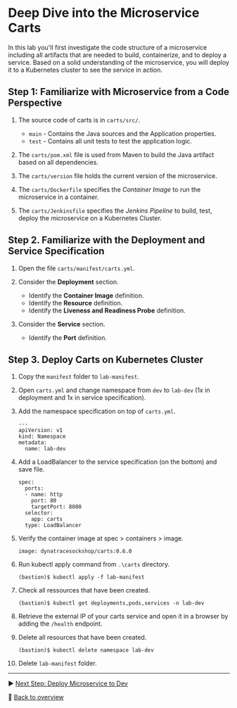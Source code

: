 # Deep Dive into the Microservice Carts

In this lab you'll first investigate the code structure of a microservice including all artifacts that are needed to build, containerize, and to deploy a service. Based on a solid understanding of the microservice, you will deploy it to a Kubernetes cluster to see the service in action.

## Step 1: Familiarize with Microservice from a Code Perspective

1. The source code of carts is in `carts/src/`.
    * `main` - Contains the Java sources and the Application properties.
    * `test` - Contains all unit tests to test the application logic.

1. The `carts/pom.xml` file is used from Maven to build the Java artifact based on all dependencies.

1. The `carts/version` file holds the current version of the microservice.

1. The `carts/Dockerfile` specifies the *Container Image* to run the microservice in a container.

1. The `carts/Jenkinsfile` specifies the *Jenkins Pipeline* to build, test, deploy the microservice on a Kubernetes Cluster.

## Step 2. Familiarize with the Deployment and Service Specification

1. Open the file `carts/manifest/carts.yml`.

1. Consider the **Deployment** section.
    * Identify the **Container Image** definition.
    * Identify the **Resource** definition.
    * Identify the **Liveness and Readiness Probe** definition.

1. Consider the **Service** section.
    * Identify the **Port** definition.

## Step 3. Deploy Carts on Kubernetes Cluster

1. Copy the `manifest` folder to `lab-manifest`.

1. Open `carts.yml` and change namespace from `dev` to `lab-dev` (1x in deployment and 1x in service specification).

1. Add the namespace specification on top of `carts.yml`.
    ```
    ---
    apiVersion: v1
    kind: Namespace
    metadata:
      name: lab-dev
    ```

1. Add a LoadBalancer to the service specification (on the bottom) and save file.
    ```
    spec:
      ports:
      - name: http
        port: 80
        targetPort: 8080
      selector:
        app: carts
      type: LoadBalancer
    ```

1. Verify the container image at spec > containers > image.
    ```
    image: dynatracesockshop/carts:0.6.0
    ```

1. Run kubectl apply command from `.\carts` directory.
    ```
    (bastion)$ kubectl apply -f lab-manifest
    ```

1. Check all ressources that have been created.
    ```
    (bastion)$ kubectl get deployments,pods,services -n lab-dev
    ```

1. Retrieve the external IP of your carts service and open it in a browser by adding the `/health` endpoint.

1. Delete all resources that have been created.
    ```
    (bastion)$ kubectl delete namespace lab-dev
    ```

1. Delete `lab-manifest` folder.

---

:arrow_forward: [Next Step: Deploy Microservice to Dev](../02_Deploy_Microservice_to_Dev)

:arrow_up_small: [Back to overview](../)
